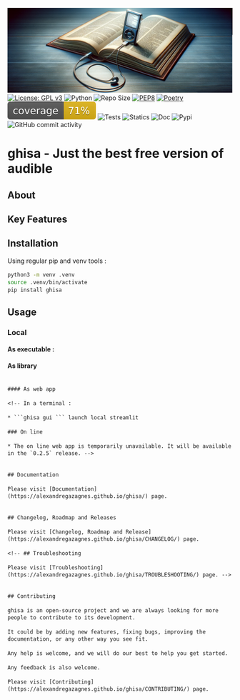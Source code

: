 ![image](./docs/assets/img/image.png)
[![License: GPL v3](https://img.shields.io/badge/License-GPLv3-blue.svg)](https://www.gnu.org/licenses/gpl-3.0)
![Python](https://img.shields.io/badge/python-3.10.x-green.svg)
![Repo Size](https://img.shields.io/github/repo-size/AlexandreGazagnes/ghisa)
[![PEP8](https://img.shields.io/badge/code%20style-pep8-orange.svg)](https://www.python.org/dev/peps/pep-0008/)
[![Poetry](https://img.shields.io/endpoint?url=https://python-poetry.org/badge/v0.json)](https://python-poetry.org/)
![Coverage](https://github.com/AlexandreGazagnes/ghisa/blob/main/docs/assets/img/cov.svg?raw=true)
![Tests](https://github.com/AlexandreGazagnes/ghisa/actions/workflows/tests.yaml/badge.svg)
![Statics](https://github.com/AlexandreGazagnes/ghisa/actions/workflows/statics.yaml/badge.svg)
![Doc](https://github.com/AlexandreGazagnes/ghisa/actions/workflows/docs.yaml/badge.svg)
![Pypi](https://github.com/AlexandreGazagnes/ghisa/actions/workflows/publish.yaml/badge.svg)
![GitHub commit activity](https://img.shields.io/github/commit-activity/m/AlexandreGazagnes/ghisa)

# ghisa - Just the best free version of audible

## About
<!-- ghisa is a free and open-source software, app and python package that allows you to download music from youtube and convert it to mp3.

The idea is to provide a free version of ghisa. -->

## Key Features

<!-- * Download music / audiobook from youtube
* Convert music to mp3
* Find music from a list of songs / audiobook names : Waka Waka, Happy, Harry potter and the philosopher's stone, ...
* Crop a long audio file to a specific duration -->

## Installation

Using regular pip and venv tools :

```bash
python3 -m venv .venv
source .venv/bin/activate
pip install ghisa
```

## Usage


### Local


#### As executable :

<!-- In a terminal :
* ```ghisa [youtube-url] ``` standard usage : download and convert to mp3

* ```ghisa -d my/dest [youtube-url] ``` specify a destination folder

* ```ghisa -f my_file.txt -d my/dest ``` specify a file list song  / audibooks **urls** and specify destination folder

The my_file.txt file must contain one youtube url per line.
my_file.txt example :
```
https://www.youtube.com/watch?v=3y5A4paFOb4
https://www.youtube.com/watch?v=3y5A4paFOb4
https://www.youtube.com/watch?v=3y5A4paFOb4
```
* ```ghisa -f my_file.txt -d my/dest -p ``` specify a file list song  / audibooks **ids** and specify destination folder

The my_file.txt file must contain one youtube id per line.
my_file.txt example :
```
3y5A4paFOb4
3y5A4paFOb4
3y5A4paFOb4
```
* ```ghisa -f my_file.txt -s -d my/dest``` specify a file list song / audioobks **names** (not just yourube url) and specify destination folder.

**WARNING**:
- Please note that for the `-s` option, you must have a set up your **[youtube rapid api](https://rapidapi.com/herosAPI/api/youtube-data8)** account. You need to add in your environment variables or export directly from a terminal the following :

```bash
export RAPID_API_KEY="*********"
export RAPID_API_HOST="youtube-data8.p.rapidapi.com"
``` -->


#### As library

<!-- In a python file :

```python
from ghisa import ghisa

url = "https://www.youtube.com/watch?v=3y5A4paFOb4"
ghisa = ghisa(url)
ghisa.run()

# or

urls = [
    "https://www.youtube.com/watch?v=3y5A4paFOb4",
    "https://www.youtube.com/watch?v=3y5A4paFOb4",
    "https://www.youtube.com/watch?v=3y5A4paFOb4"
    ]

ghisa = ghisa(urls)
ghisa.run() -->
```

#### As web app

<!-- In a terminal :

* ```ghisa gui ``` launch local streamlit

### On line

* The on line web app is temporarily unavailable. It will be available in the `0.2.5` release. -->


## Documentation

Please visit [Documentation](https://alexandregazagnes.github.io/ghisa/) page.


## Changelog, Roadmap and Releases

Please visit [Changelog, Roadmap and Release](https://alexandregazagnes.github.io/ghisa/CHANGELOG/) page.

<!-- ## Troubleshooting

Please visit [Troubleshooting](https://alexandregazagnes.github.io/ghisa/TROUBLESHOOTING/) page. -->


## Contributing

ghisa is an open-source project and we are always looking for more people to contribute to its development.

It could be by adding new features, fixing bugs, improving the documentation, or any other way you see fit.

Any help is welcome, and we will do our best to help you get started.

Any feedback is also welcome.

Please visit [Contributing](https://alexandregazagnes.github.io/ghisa/CONTRIBUTING/) page.
